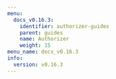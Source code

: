 ```yaml
---
menu:
  docs_v0.16.3:
    identifier: authorizer-guides
    parent: guides
    name: Authorizer
    weight: 15
menu_name: docs_v0.16.3
info:
  version: v0.16.3
---
```


